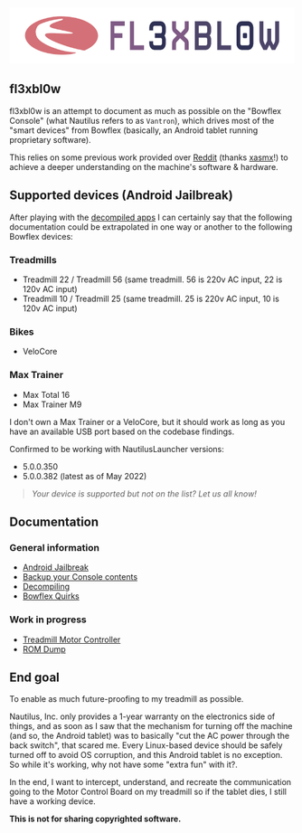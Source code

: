 <p align="center">
  <img height="100" src="logo.png">
</p>

## fl3xbl0w

fl3xbl0w is an attempt to document as much as possible on the "Bowflex Console" (what Nautilus refers to as `Vantron`), which drives most of the "smart devices" from Bowflex (basically, an Android tablet running proprietary software).

This relies on some previous work provided over [Reddit](https://www.reddit.com/r/Bowflex/comments/mi8wdo/unlocking_bowflex_velocore/) (thanks [xasmx](https://www.reddit.com/user/xasmx/)!) to achieve a deeper understanding on the machine's software & hardware.


## Supported devices (Android Jailbreak)

After playing with the [decompiled apps](DECOMPILING.md) I can certainly say that the following documentation could be extrapolated in one way or another to the following Bowflex devices:

### Treadmills
- Treadmill 22 / Treadmill 56 (same treadmill. 56 is 220v AC input, 22 is 120v AC input)
- Treadmill 10 / Treadmill 25 (same treadmill. 25 is 220v AC input, 10 is 120v AC input)

### Bikes
- VeloCore

### Max Trainer
- Max Total 16
- Max Trainer M9

I don't own a Max Trainer or a VeloCore, but it should work as long as you have an available USB port based on the codebase findings.

Confirmed to be working with NautilusLauncher versions:
- 5.0.0.350
- 5.0.0.382 (latest as of May 2022)

> _Your device is supported but not on the list? Let us all know!_


## Documentation

### General information
- [Android Jailbreak](JAILBREAK.md)
- [Backup your Console contents](BACKUP.md)
- [Decompiling](DECOMPILING.md)
- [Bowflex Quirks](QUIRKS.md)

### Work in progress
- [Treadmill Motor Controller](MOTOR.md)
- [ROM Dump](ROMDUMP.md)

## End goal

To enable as much future-proofing to my treadmill as possible.

Nautilus, Inc. only provides a 1-year warranty on the electronics side of things, and as soon as I saw that the mechanism for turning off the machine (and so, the Android tablet) was to basically "cut the AC power through the back switch", that scared me. Every Linux-based device should be safely turned off to avoid OS corruption, and this Android tablet is no exception. So while it's working, why not have some "extra fun" with it?.

In the end, I want to intercept, understand, and recreate the communication going to the Motor Control Board on my treadmill so if the tablet dies, I still have a working device.

**This is not for sharing copyrighted software.**